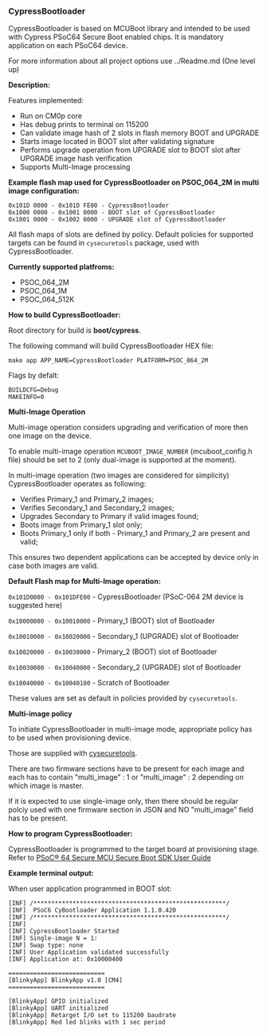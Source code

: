 ### CypressBootloader

CypressBootloader is based on MCUBoot library and intended to be used with Cypress PSoC64 Secure Boot enabled chips. It is mandatory application on each PSoC64 device.

For more information about all project options use ../Readme.md (One level up)

**Description:**

Features implemented:
* Run on CM0p core
* Has debug prints to terminal on 115200
* Can validate image hash of 2 slots in flash memory BOOT and UPGRADE
* Starts image located in BOOT slot after validating signature
* Performs upgrade operation from UPGRADE slot to BOOT slot after UPGRADE image hash verification
* Supports Multi-Image processing

**Example flash map used for CypressBootloader on PSOC_064_2M in multi image configuration:**

    0x101D 0000 - 0x101D FE00 - CypressBootloader
    0x1000 0000 - 0x1001 0000 - BOOT slot of CypressBootloader
    0x1001 0000 - 0x1002 0000 - UPGRADE slot of CypressBootloader

All flash maps of slots are defined by policy. Default policies for supported targets can be found in `cysecuretools` package, used with CypressBootloader.

**Currently supported platfroms:**

* PSOC_064_2M
* PSOC_064_1M
* PSOC_064_512K

**How to build CypressBootloader:**

Root directory for build is **boot/cypress**.

The following command will build CypressBootloader HEX file:

    make app APP_NAME=CypressBootloader PLATFORM=PSOC_064_2M

Flags by defalt:

    BUILDCFG=Debug
    MAKEINFO=0
    
**Multi-Image Operation**

Multi-image operation considers upgrading and verification of more then one image on the device.

To enable multi-image operation `MCUBOOT_IMAGE_NUMBER` (mcuboot_config.h file) should be set to 2 (only dual-image is supported at the moment).

In multi-image operation (two images are considered for simplicity) CypressBootloader operates as following:

* Verifies Primary_1 and Primary_2 images;
* Verifies Secondary_1 and Secondary_2 images;
* Upgrades Secondary to Primary if valid images found;
* Boots image from Primary_1 slot only;
* Boots Primary_1 only if both - Primary_1 and Primary_2 are present and valid;

This ensures two dependent applications can be accepted by device only in case both images are valid.

**Default Flash map for Multi-Image operation:**

`0x101D0000 - 0x101DFE00` - CypressBootloader (PSoC-064 2M device is suggested here)

`0x10000000 - 0x10010000` - Primary_1 (BOOT) slot of Bootloader

`0x10010000 - 0x10020000` - Secondary_1 (UPGRADE) slot of Bootloader

`0x10020000 - 0x10030000` - Primary_2 (BOOT) slot of Bootloader

`0x10030000 - 0x10040000` - Secondary_2 (UPGRADE) slot of Bootloader

`0x10040000 - 0x10040100` - Scratch of Bootloader

These values are set as default in policies provided by `cysecuretools`.

**Multi-image policy**

To initiate CypressBootloader in multi-image mode, appropriate policy has to be used when provisioning device.

Those are supplied with [cysecuretools](https://pypi.org/project/cysecuretools/).

There are two firmware sections have to be present for each image and each has to contain "multi_image" : 1 or "multi_image" : 2 depending on which image is master.

If it is expected to use single-image only, then there should be regular polciy used with one firmware section in JSON and NO "multi_image" field has to be present.

**How to program CypressBootloader:**

CypressBootloader is programmed to the target board at provisioning stage. Refer to [PSoC® 64 Secure MCU Secure Boot SDK User Guide](https://www.cypress.com/documentation/software-and-drivers/psoc-64-secure-mcu-secure-boot-sdk-user-guide)

**Example terminal output:**

When user application programmed in BOOT slot:

    [INF] /******************************************************/
    [INF]  PSoC6 CyBootloader Application 1.1.0.420 
    [INF] /******************************************************/
    [INF]  
    [INF] CypressBootloader Started
    [INF] Single-image N = 1:
    [INF] Swap type: none
    [INF] User Application validated successfully
    [INF] Application at: 0x10000400

    ===========================
    [BlinkyApp] BlinkyApp v1.0 [CM4]
    ===========================

    [BlinkyApp] GPIO initialized 
    [BlinkyApp] UART initialized 
    [BlinkyApp] Retarget I/O set to 115200 baudrate 
    [BlinkyApp] Red led blinks with 1 sec period